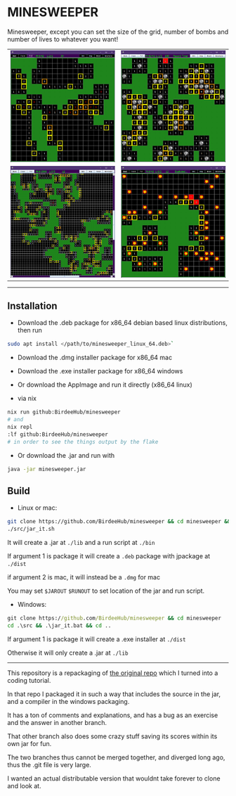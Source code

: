 # MINESWEEPER

Minesweeper, except you can set the size of the grid, number of bombs and number of lives to whatever you want!

|                                                     |                                                     |
|-----------------------------------------------------|-----------------------------------------------------|
| ![Screenshot](https://github.com/BirdeeHub/make_minesweeper_tutorial/raw/main/Screenshots/Screenshot.png)         | ![Screenshot](https://github.com/BirdeeHub/make_minesweeper_tutorial/raw/main/Screenshots/WinScreenshot.png)      |
| ![Screenshot](https://github.com/BirdeeHub/make_minesweeper_tutorial/raw/main/Screenshots/ScreenshotWithZoom.png) | ![Screenshot](https://github.com/BirdeeHub/make_minesweeper_tutorial/raw/main/Screenshots/LossScreenshot.png)     |


---

## Installation

- Download the .deb package for x86_64 debian based linux distributions, then run 
```bash
sudo apt install </path/to/minesweeper_linux_64.deb>`
```

- Download the .dmg installer package for x86_64 mac

- Download the .exe installer package for x86_64 windows

- Or download the AppImage and run it directly (x86_64 linux)

- via nix
```bash
nix run github:BirdeeHub/minesweeper
# and
nix repl
:lf github:BirdeeHub/minesweeper
# in order to see the things output by the flake
```
- Or download the .jar and run with
```bash
java -jar minesweeper.jar
```

## Build

- Linux or mac:
```bash
git clone https://github.com/BirdeeHub/minesweeper && cd minesweeper && \
./src/jar_it.sh
```

It will create a .jar at `./lib` and a run script at `./bin`

If argument 1 is package it will create a `.deb` package with jpackage at `./dist`

if argument 2 is mac, it will instead be a `.dmg` for mac

You may set `$JAROUT` `$RUNOUT` to set location of the jar and run script.

- Windows:
```cmd
git clone https://github.com/BirdeeHub/minesweeper && cd minesweeper
cd .\src && .\jar_it.bat && cd ..
```
If argument 1 is package it will create a .exe installer at `./dist`

Otherwise it will only create a .jar at `./lib`

---

This repository is a repackaging of [the original repo](https://github.com/BirdeeHub/make_minesweeper_tutorial) which I turned into a coding tutorial.

In that repo I packaged it in such a way that includes the source in the jar, and a compiler in the windows packaging.

It has a ton of comments and explanations, and has a bug as an exercise and the answer in another branch.

That other branch also does some crazy stuff saving its scores within its own jar for fun.

The two branches thus cannot be merged together, and diverged long ago, thus the .git file is very large.

I wanted an actual distributable version that wouldnt take forever to clone and look at.
